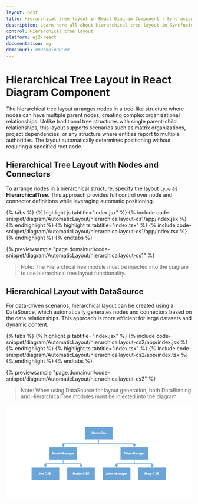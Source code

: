 ```yaml
---
layout: post
title: Hierarchical tree layout in React Diagram Component | Syncfusion®
description: Learn here all about Hierarchical tree layout in Syncfusion® React Diagram Component of Syncfusion Essential® JS 2 and more.
control: Hierarchical tree layout
platform: ej2-react
documentation: ug
domainurl: ##DomainURL##
---
```


# Hierarchical Tree Layout in React Diagram Component

The hierarchical tree layout arranges nodes in a tree-like structure where nodes can have multiple parent nodes, creating complex organizational relationships. Unlike traditional tree structures with single parent-child relationships, this layout supports scenarios such as matrix organizations, project dependencies, or any structure where entities report to multiple authorities. The layout automatically determines positioning without requiring a specified root node.

## Hierarchical Tree Layout with Nodes and Connectors

To arrange nodes in a hierarchical structure, specify the layout [`type`](https://ej2.syncfusion.com/react/documentation/api/diagram/layout/#type) as **HierarchicalTree**. This approach provides full control over node and connector definitions while leveraging automatic positioning.

{% tabs %}
{% highlight js tabtitle="index.jsx" %}
{% include code-snippet/diagram/AutomaticLayout/hierarchicallayout-cs1/app/index.jsx %}
{% endhighlight %}
{% highlight ts tabtitle="index.tsx" %}
{% include code-snippet/diagram/AutomaticLayout/hierarchicallayout-cs1/app/index.tsx %}
{% endhighlight %}
{% endtabs %}

 {% previewsample "page.domainurl/code-snippet/diagram/AutomaticLayout/hierarchicallayout-cs1" %}

>Note: The HierarchicalTree module must be injected into the diagram to use hierarchical tree layout functionality.

## Hierarchical Layout with DataSource

For data-driven scenarios, hierarchical layout can be created using a DataSource, which automatically generates nodes and connectors based on the data relationships. This approach is more efficient for large datasets and dynamic content.

{% tabs %}
{% highlight js tabtitle="index.jsx" %}
{% include code-snippet/diagram/AutomaticLayout/hierarchicallayout-cs2/app/index.jsx %}
{% endhighlight %}
{% highlight ts tabtitle="index.tsx" %}
{% include code-snippet/diagram/AutomaticLayout/hierarchicallayout-cs2/app/index.tsx %}
{% endhighlight %}
{% endtabs %}

 {% previewsample "page.domainurl/code-snippet/diagram/AutomaticLayout/hierarchicallayout-cs2" %}


>Note: When using DataSource for layout generation, both DataBinding and HierarchicalTree modules must be injected into the diagram.

![Hierarchical tree layout showing nodes with multiple parent relationships](images/hierarchicalTree.png)
